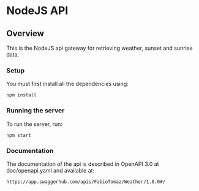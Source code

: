 # NodeJS API 

## Overview
This is the NodeJS api gateway for retrieving weather, sunset and sunrise data.

### Setup
You must first install all the dependencies using:

```
npm install
```

### Running the server
To run the server, run:

```
npm start
```

### Documentation
The documentation of the api is described in OpenAPI 3.0 at doc/openapi.yaml and available at:

```
https://app.swaggerhub.com/apis/FabioTomaz/Weather/1.0.0#/
```
